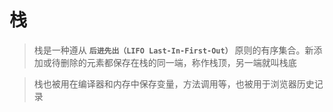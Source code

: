 # 栈

> 栈是一种遵从 **`后进先出（LIFO Last-In-First-Out）`** 原则的有序集合。新添加或待删除的元素都保存在栈的同一端，称作栈顶，另一端就叫栈底

> 栈也被用在编译器和内存中保存变量，方法调用等，也被用于浏览器历史记录